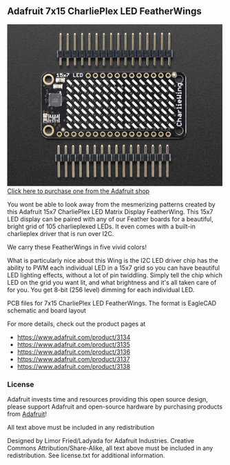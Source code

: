 ## Adafruit 7x15 CharliePlex LED FeatherWings
<a href="http://www.adafruit.com/products/3134"><img src="assets/image.jpg?raw=true" width="500px"><br/>
Click here to purchase one from the Adafruit shop</a>

You wont be able to look away from the mesmerizing patterns created by this Adafruit 15x7 CharliePlex LED Matrix Display FeatherWing.  This 15x7 LED display can be paired with any of our Feather boards for a beautiful, bright grid of 105 charlieplexed LEDs. It even comes with a built-in charlieplex driver that is run over I2C.

We carry these FeatherWings in five vivid colors!

What is particularly nice about this Wing is the I2C LED driver chip has the ability to PWM each individual LED in a 15x7 grid so you can have beautiful LED lighting effects, without a lot of pin twiddling. Simply tell the chip which LED on the grid you want lit, and what brightness and it's all taken care of for you. You get 8-bit (256 level) dimming for each individual LED.

PCB files for 7x15 CharliePlex LED FeatherWings. The format is EagleCAD schematic and board layout

For more details, check out the product pages at

   * https://www.adafruit.com/product/3134
   * https://www.adafruit.com/product/3135
   * https://www.adafruit.com/product/3136
   * https://www.adafruit.com/product/3137
   * https://www.adafruit.com/product/3138

### License

Adafruit invests time and resources providing this open source design, please support Adafruit and open-source hardware by purchasing products from [Adafruit](https://www.adafruit.com)!

All text above must be included in any redistribution

Designed by Limor Fried/Ladyada for Adafruit Industries.
Creative Commons Attribution/Share-Alike, all text above must be included in any redistribution. 
See license.txt for additional information.
